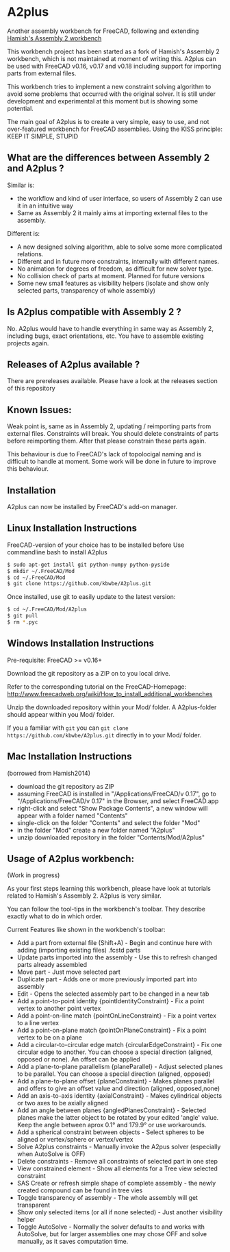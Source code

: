 # A2plus
Another assembly workbench for FreeCAD, following and extending [Hamish's Assembly 2 workbench](https://github.com/hamish2014/FreeCAD_assembly2)

This workbench project has been started as a fork of Hamish's Assembly 2 workbench, which is not maintained at
moment of writing this. A2plus can be used with FreeCAD v0.16, v0.17 and v0.18 including support for importing parts from external files.

This workbench tries to implement a new constraint solving algorithm to avoid some problems that
occurred with the original solver. It is still under development and experimental at this moment but is showing some potential.

The main goal of A2plus is to create a very simple, easy to use, and not over-featured workbench for
FreeCAD assemblies. Using the KISS principle: KEEP IT SIMPLE, STUPID


What are the differences between Assembly 2 and A2plus ?
--------------------------------------------------------

Similar is:

* the workflow and kind of user interface, so users of Assembly 2 can use it in an intuitive way
* Same as Assembly 2 it mainly aims at importing external files to the assembly.

Different is:
* A new designed solving algorithm, able to solve some more complicated relations.
* Different and in future more constraints, internally with different names.
* No animation for degrees of freedom, as difficult for new solver type.
* No collision check of parts at moment. Planned for future versions
* Some new small features as visibility helpers (isolate and show only selected parts, transparency of whole assembly)


Is A2plus compatible with Assembly 2 ?
--------------------------------------

No. A2plus would have to handle everything in same way as Assembly 2, including bugs, exact orientations, etc.
You have to assemble existing projects again.


Releases of A2plus available ?
------------------------------

There are prereleases available. Please have a look at the releases section of this repository

Known Issues:
-------------
Weak point is, same as in Assembly 2, updating / reimporting parts from external files.
Constraints will break. You should delete constraints of parts before reimporting them.
After that please constrain these parts again.

This behaviour is due to FreeCAD's lack of topolocigal naming and is difficult to handle at moment.
Some work will be done in future to improve this behaviour.

Installation
------------
A2plus can now be installed by FreeCAD's add-on manager.

Linux Installation Instructions
-------------------------------
FreeCAD-version of your choice has to be installed before
Use commandline bash to install A2plus

```bash
$ sudo apt-get install git python-numpy python-pyside
$ mkdir ~/.FreeCAD/Mod
$ cd ~/.FreeCAD/Mod
$ git clone https://github.com/kbwbe/A2plus.git
```

Once installed, use git to easily update to the latest version:

```bash
$ cd ~/.FreeCAD/Mod/A2plus
$ git pull
$ rm *.pyc
```

Windows Installation Instructions
---------------------------------
Pre-requisite: FreeCAD >= v0.16+

Download the git repository as a ZIP on to you local drive.

Refer to the corresponding tutorial on the FreeCAD-Homepage:
http://www.freecadweb.org/wiki/How_to_install_additional_workbenches

Unzip the downloaded repository within your Mod/ folder. A A2plus-folder should appear
within you Mod/ folder.

If you a familiar with `git` you can `git clone https://github.com/kbwbe/A2plus.git` directly in to your Mod/ folder.


Mac Installation Instructions
-----------------------------
(borrowed from Hamish2014)

* download the git repository as ZIP
* assuming FreeCAD is installed in "/Applications/FreeCAD/v 0.17",
    go to "/Applications/FreeCAD/v 0.17" in the Browser, and select FreeCAD.app
* right-click and select "Show Package Contents", a new window will appear with a folder named "Contents"
* single-click on the folder "Contents" and select the folder "Mod"
* in the folder "Mod" create a new folder named "A2plus"
* unzip downloaded repository in the folder "Contents/Mod/A2plus"


Usage of A2plus workbench:
--------------------------
(Work in progress)

As your first steps learning this workbench, please have look at tutorials related to Hamish's Assembly 2. A2plus is very similar.

You can follow the tool-tips in the workbench's toolbar. They describe exactly what to do in which order.

Current Features like shown in the workbench's toolbar:
* Add a part from external file (Shift+A) -
    Begin and continue here with adding (importing existing files) .fcstd parts
* Update parts imported into the assembly -
    Use this to refresh changed parts already assembled
* Move part - 
    Just move selected part
* Duplicate part -
    Adds one or more previously imported part into assembly
* Edit -
    Opens the selected assembly part to be changed in a new tab
* Add a point-to-point identity {pointIdentityConstraint} -
    Fix a point vertex to another point vertex
* Add a point-on-line match {pointOnLineConstraint} -
    Fix a point vertex to a line vertex
* Add a point-on-plane match {pointOnPlaneConstraint} -
    Fix a point vertex to be on a plane
* Add a circular-to-circular edge match {circularEdgeConstraint} -
    Fix one circular edge to another. You can choose a special direction (aligned, opposed or none).
    An offset can be applied
* Add a plane-to-plane parallelism {planeParallel} -
    Adjust selected planes to be parallel. You can choose a special direction (aligned, opposed)
* Add a plane-to-plane offset {planeConstraint} -
    Makes planes parallel and offers to give an offset value and direction (aligned, opposed,none)
* Add an axis-to-axis identity {axialConstraint} -
    Makes cylindrical objects or two axes to be axially aligned
* Add an angle between planes {angledPlanesConstraint} -
    Selected planes make the latter object to be rotated by your edited 'angle' value.
    Keep the angle between aprox 0.1° and 179.9° or use workarounds.
* Add a spherical constraint between objects -
    Select spheres to be aligned or vertex/sphere or vertex/vertex
* Solve A2plus constraints -
    Manually invoke the A2pus solver (especially when AutoSolve is OFF)
* Delete constraints -
    Remove all constraints of selected part in one step
* View constrained element -
    Show all elements for a Tree view selected constraint
* SAS Create or refresh simple shape of complete assembly -
    the newly created compound can be found in tree vies
* Toggle transparency of assembly -
    The whole assembly will get transparent
* Show only selected items (or all if none selected) -
    Just another visibility helper
* Toggle AutoSolve -
    Normally the solver defaults to and works with AutoSolve, but for larger
    assemblies one may chose OFF and solve manually, as it saves computation time.
